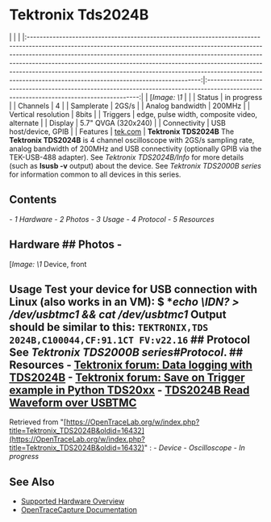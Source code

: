 # Tektronix Tds2024B
| | | |:-----------------------------------------------------------------------------------------------------------------------------------------------------------------------------------------------------------------------------------------------------------------------------------------------------------------------------------------------------------------------------------------------------------------------------------------------------------:|:---------------------------------------------------------------------------------------------------------------------------------------:| | [*Image: \1* | | | Status | in progress | | Channels | 4 | | Samplerate | 2GS/s | | Analog bandwidth | 200MHz | | Vertical resolution | 8bits | | Triggers | edge, pulse width, composite video, alternate | | Display | 5.7" QVGA (320x240) | | Connectivity | USB host/device, GPIB | | Features | [tek.com](http://www.tek.com/oscilloscope/tds1001b-manual/tds1000b-and-tds2000b-series) | **Tektronix TDS2024B** The **Tektronix TDS2024B** is 4 channel oscilloscope with 2GS/s sampling rate, analog bandwidth of 200MHz and USB connectivity (optionally GPIB via the TEK-USB-488 adapter). See *Tektronix TDS2024B/Info* for more details (such as **lsusb -v** output) about the device. See *Tektronix TDS2000B series* for information common to all devices in this series.
## Contents
\- *1 Hardware* \- *2 Photos* \- *3 Usage* \- *4 Protocol* \- *5 Resources*
## Hardware ## Photos \-
[*Image: \1*
Device, front
## Usage Test your device for USB connection with Linux (also works in an VM): \$ **echo \\*IDN? \> /dev/usbtmc1 && cat /dev/usbtmc1** Output should be similar to this: `TEKTRONIX,TDS 2024B,C100044,CF:91.1CT FV:v22.16` ## Protocol See *Tektronix TDS2000B series#Protocol*. ## Resources \- [Tektronix forum: Data logging with TDS2024B](https://forum.tek.com/viewtopic.php?t=131908) \- [Tektronix forum: Save on Trigger example in Python TDS20xx](https://forum.tek.com/viewtopic.php?t=136170) \- [TDS2024B Read Waveform over USBTMC](https://github.com/ymei/USBScope)
Retrieved from "[https://OpenTraceLab.org/w/index.php?title=Tektronix_TDS2024B&oldid=16432](https://OpenTraceLab.org/w/index.php?title=Tektronix_TDS2024B&oldid=16432)"
: \- *Device* \- *Oscilloscope* \- *In progress*
## See Also
- [Supported Hardware Overview](../supported-hardware.md)
- [OpenTraceCapture Documentation](../../opentracecapture/overview.md)
